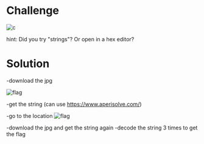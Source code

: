 # Challenge
![c](https://github.com/urhnh/ctfwriteup/assets/149639198/26d2de27-a2d4-42f7-b946-717cf9ebf645)

hint: Did you try "strings"? Or open in a hex editor?

# Solution
-download the jpg

![flag](https://github.com/urhnh/ctfwriteup/assets/149639198/6acd38ae-16f9-4167-8ce2-f8f260cdbb65)

-get the string (can use https://www.aperisolve.com/)


-go to the location
![flag](https://github.com/urhnh/ctfwriteup/assets/149639198/c71b4d9f-bbda-4b47-a6ce-c4c35f70cb1d)

-download the jpg and get the string again
-decode the string 3 times to get the flag
